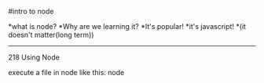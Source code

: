 #intro to node

*what is node?
*Why are we learning it?
    *It's popular!
    *it's javascript!
*(it doesn't matter(long term))

----

218
Using Node

execute a file in node like this:
node <filename>
